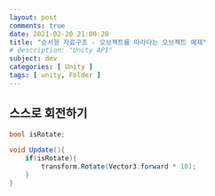 ```yaml
---
layout: post
comments: true
date: 2021-02-20 21:00:20
title: "순서형 자료구조 - 오브젝트를 따라다는 오브젝트 예제"
# description: "Unity API"
subject: dev
categories: [ Unity ]
tags: [ unity, Folder ]
---
```


## 스스로 회전하기

```c#
bool isRotate;

void Update(){
    if(isRotate){
        transform.Rotate(Vector3.forward * 10);
    }
}
```
